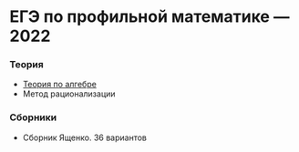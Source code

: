 # ЕГЭ по профильной математике — 2022

### Теория
* <a href="https://schd.netlify.app/">Теория по алгебре</a>
* <a onclick="loadURL('math//ege//2022//ratiomethod')">Метод рационализации</a>

### Сборники
* <a onclick="loadURL('math//ege//2022//yashchenko//README')">Сборник Ященко. 36 вариантов</a>
